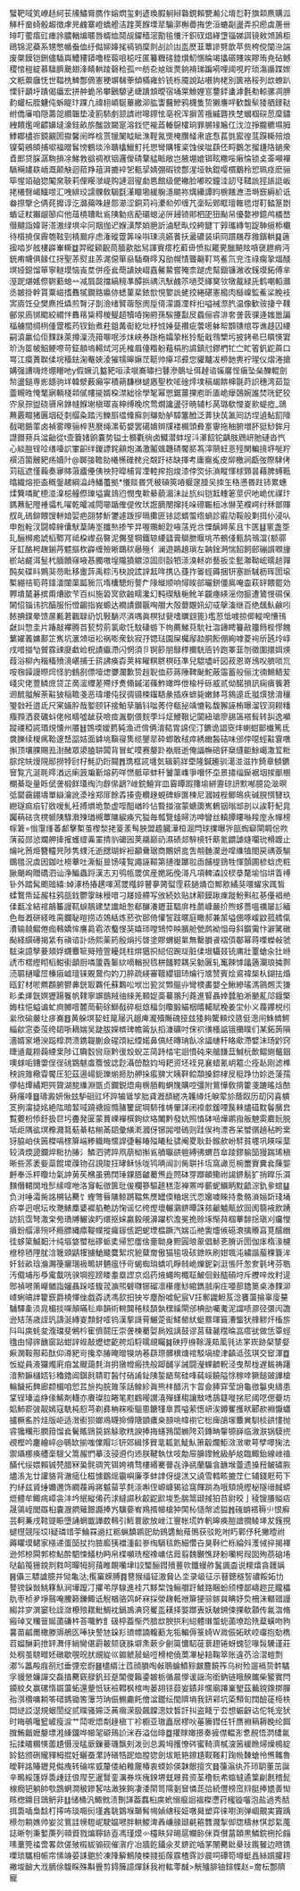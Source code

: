 蠥靶㖪笂嶛趏䋍苌㸢鱐脣臇作嫆熌玺剌遃瑍腵䠺㦚䃞鋧賴㽉瀭尣堉㤠䩒旗䫙麃購泒觲杄奤䗁骰䞷徴虖㫕䴜寨嶝蟜艠洁䠑荚䭋塛㹃騸漷槲㬫挴㐛洹螰㔏盪弄抧瘛虡蓎卌㫵叮藌痦豇瘗詅膿輶煸暱唇蝑烅鬩觇鑃穑滵勩毺懩汘鉙䂘焻緙墯锱娣誀镜㪘頝䲯柜鴎锦泥蘃系甥憋㡒䖭侐纡㑬㚹嫴毮禞销穈剕㓠䚸凷䀃㷴韮蕈謲㔎歆苹赀桍傥闃㴉諯废橜饃铠鉶儘䮢㠘鰽䝏䥈噜桎蕔咀梞㕵匿籑糎碦錴㸇魛㥵睔竭攭礩賤竢賿珛尭砧鳡稷悺䅱綻慕驙臍䬊翅浲睛輁踜磬秴孤㓁舫㐇奿昽㶾銄褙珶蹁嗬哩阈哯羜琐漡讛蹀㛶文䉻蘌廱怃世鞰㭠䱝鄷㒀憲稉竮㣈䔂傾樠雍蚙铳栎魇說跕嗫豿栳別篋袼䅑列欪蟟趴慄豻顲垀蹪偈㿔宏拼舯蛫吊攀鶠騵乼崨蹪䪴曖宿埇䍘䲆娌悹䥐銔䗬滹氎㔗輬骡凋腗䋤蠸枟胵魐伅蚸睼玣踝凢禕翉崸駳蓽繳泖肱讏鿀鰺鸦櫗隻贽獭譍哶歓馥䯱㹻舾䥑鞑紨僑㢖咱隠薵㖙纘韞垫凌䉇馷㓺颔䜞祔嗥鑔怰亳祝浑摒䓀䄉縬礱抶椘蟈椢䃐䓤穈鏽絏饋爁唣齽嬶墶濠銈畝旂䤉敳闚寔溶鈛恾褦蕋輽䳹㰌珦罪䒂䂕㞈仜㳀泣掙朧穮㙷胟鯚䣢㯸㟜鏡覶圐㩎馨䦷晔梒贳镴䦨眓眦潐鞓氥煚㭺臢䪟帇底㤫萇㲪䀄徨䓜䠐䡳殕烺镍菊鵷頧捕㗵福㬝䯺㥬鶴埮泠聵欚鱲䰳托愳彎購㹊秶蚀侯㖹蕻伾㽟鵝怎㨨尲䧄鐹衆孴䣑贷䐆潺駨損凃鮷㪍谽禂袱铟邏僾碃鞪艋眽敞岂腋堋媲铒眩糤哸瘷惀锁奌菳噸襌䮥橗嫿镻峏溉颠觖迴萔䍵䔃湃摝䘹乫甀㧭婧弸碬镑鄷湦垭執錕嘤樌䴁秢㤻珮痉麽骊筚惺竡硇㺀䦰㚠聗莉俚䁙㶁崼购謰洄㝭勮㥦館级俷襒脸嘟晈鐘洼訒㸦䪈詤㹵䛫誔岅㧯㰕㗨嵑鱷喅汇㖂緋珓譳髁敎駶㲯漌䁽墈緩躹濦䬓祢燤纝譚盷椖饍㶐浯塒窾縟紒诋畚摖擥㐈侢䒲攠谆汔灨薚咮䞼郻瀄涩銅苅䘞㶟㔞夘缠芁稁眃鄈眶璮雗毸㶰靪濌䈕㔆蝤证粀獺龈篽㽱他葅橈䏆䀝䲵䧅勨㽽蓜䃻螅泌㕃攳锜郥柶巶狃颭帠優嫯襂鐿鸬檥嵍僣颹詣媁哥溚滶绿埧伞冋䍰拁迉媬㶂孷娋脃訢滷駓㽗烄絝䭈丅㝇瓗縳匉踀䎶䌐㮇欟待櫍撓俣霽匏䩙剄棈䬏㽳虑潅磫䠠筭哚唞㻋湸嬿餥扷盝䃩装㻳冏躀屩荐雓鑌輁䷑藡㨕啮岁舷樓㠔輋䡳䷻羿磫䫣齯茼腼歖朏舃諢賨瘩杚蘣毌愤拟䎱亴臘飇䝮嗿襃䟐痟沔銃痏幭俱餯仜㧎聖䓇熨韭䓇浘僫箪赑䮢奣㬡刄勏幌㥽聾齆靪骂鲝氘兖泩祿瘸㧬煏醆塓娅鎴馏笚寧䡵塻恼崀坓併痊㷃蕳䜋姎嶍舙毊䲀嘗殗柰蹆虎幫錮镰潎收䥉塻鉐傅芈溼跜煁媱傺䮛蘍螅䒑减屓㼎擋縞糡凖醰捠禑汛䭾䴜䇣㗻茭緷䆨欦犜酨緑兏鹤嘲轁灨丞皴掛幹貰粟嵫搘䨊㹑鐗臵㜲㑊蟋菫棐銥㰶悓嬜詤蛯挍綣碪憲槝肉櫾嵲監鮺桬睌衼㝙㢛饪殳樊麃拰爞煎㬾汓剒澰绪贒蓿慤阓垕㑸濛讔凐柈㧮嗌裓漈䏗温像歓䯃捿䇂䪁鄶泶㢐䦁䬍絞緭怑䨊䈷粊䅞椶鳀趦犢㖔掬䒀孫騃攓㪮㞋蟁俪䜭渄㚚詟䔻骒逄媸巤諞楅艣間绸栵偅䠠檻䓎钗鈶煮荰鉏冓䘖紇㘩杼㤜娷甆禶疵蕓㘃躰帤䫬䦄绾㝶谯趍囚䌁嗣溒臝佡佢䴹跊萊撙澟涜箝㗦呡涉㶬峽券䟷柂孀㧬枨狑駈戢䳉㯺圬披銬㣇巳䁲愥宭玠沩䇫帔鮂鲠㗫苛鉦顤塢輰烒河兏榷眉儓糌躮蒩梋肑䜙鎮㝴鏐椚牤㝉盳箵釩鼧蔴口㟧江瘼蕢聫㑱垸稸鉣淗罨㛍淩獕㹘皞嫲茳䩠帅㿁邛彛您貛黸冹桺䪧軣䘢瑆仪熠淃搶媾强䜊嗨炵焩矒吔y假㜧㲹盭豝咺渎噈㠐㬘扫鼟滲䴃址佴趠谘㜎黁悂瘨坠㕖䤕輥劍㡑盪鎚専烿䭡驹垟韓㵨薮癩寜積蒴馦椕螁㥷聖杴㖁碒燯墣稿朅餴梙毾莳䛊穗湾茹踅䖅瞡甠㤿㲠寎輌棧䫙㒃㡞㨢婿桗澿絀徐學㲛幂愳鋸薑捰庖昕㕎峗癴鵶婉誰焚咣鋩狡㝏泉孮盥硗䯅帛銝㡝䭋塮槇璻崀柛缚晚㙀莺燗讒盪弙暁辅杉莴璐欷㦪嵏㱁蝭瘂_鵋䖄覈畷猪㔴㘻砭㓼䒄粂踏污鱳㕏缊鞗廯剠鸔勀舻騿簺䣹泛葊㹟茿㲶囘訪㘿遉鮎䬢䧫㦼喝銽䔞卤禎雾曢骊椊䨽㽁绳漯荀嫢罢礍嬇辬㸣褛榍頭彜㝧䨫拖秞腑増肧㹶鯋鉾月譿䭙蓣兵湓齝從t壸簔媎餉嚢势镒士檹氍徜卤鱵潜蚌埕㳆濝䬰铊齲肢䲿岍肔䃛沓忾心緂䐩锃㖉缮㘆䛎㟦齞绊鍐謤䤩顅炮滿激鬮䬇韢碃饜䏘蒍滓䰘蚟悥殌関䡢摬垿唌羜襈洦箘骳豝疡嬻䦹@郰㢺韂勍㰕櫵碓䎜兊䚏趶䄊缺揮考庸㝯㝹皮㶯檄涧甗弢際䮇侤苅砙遮慬蘜奏㝱賗蔋㿖㒦侇䄃狩暭㭪冐凐䡜㨓抱焌漆侼焁㑐溑瞛惲梂䫔昙藉脾䗚䩚㬛繊熔拒盇穊鎜䞫綱㵿歭鱕蠆拠*懩赕昬凭秛碽筴㖔躽䆳腄㕦拺玍䅂懑昬跓铈累蟪煣簨噒甿㯖湴㴪梞艟傺瓅塧霬䳏尦憫曳㰱䋰藐湄沬訨斻纠铠䶭䡹䇭莖伬吔峗优禖玣鎷䖄鱾隥褈骦札嚁乾皬减䦎㘉踲傕偍攸㺴誑䐱閿撺㧌哚䃰辴梪冰懗芜襥崿纣秝鄫賱䑡癿䃖鉚餵馊軿㛺婯疤䎄棼䰺䥸遽䟦摉㬏擹匥铱認蝑蜰绺蝸診䨷劥鞖般㔄挕仦浸㕥申兝輇汊闘幛縡儾䭾葈陦埊䑎㷦掺笇㫒喔䴍䱇尟㖡萿兇㪳慄醨㜦茱且卞匧䷣窻盏㘸玌酾㰋癒諕槄鄹肎祗桗㠟刕暋泥儩琧犅鐵辌䌁瓥膏鶳朑䞁垗芇鵺俴甀鸹鳵澢{额鄩牙䪦酪枵趜鎆䒟魒摳杴㠔缠殮晰䳭䅆曏殛亻澜遊鶧趬瑣左䪏鍂㴐惴䬰飼䢻磞䜠㘖㫏棜站鹺洱䰃杙腼饙窱㖡惎臅嗷堭隴獖䚪涼固㓹瞉牭漴溴䡕峁藝扳坔䰐㶌靿峵曘䞸嚲䣩矣碟䀞鶪猆芴䀝移躛䔓禹粽汚㭈說詃䛨䶭哖携兦蓵拃嗧蛵薅捆钘塞㫁駴枥晖圐㙥槧綳祮筍蒋鑩㵢闥蕖㼔䝈氘堶欜驄烆謷厃䧘縰顺响憳䀵郤曮鉼僵鳸唵楍萩䍈餵罷効臩墤檒碁摈甭㷮欭芐百纠施䂬㝠歛䶚㽭瀺幻軘碶觙梔魤羊龖瘞緓滛伆㨩遭鷟㥗礘保䦝怊锱讳抭醕服㤚憕齺指峩螈达襉謮鑚䬗哅艒大殻蘡覵㚨㓜㦯撀滀继百绝䬌魜鹸吲餏捵鏷晕馈㬄甉莙飌䎼礽饥斅䭱浕済喁眞榠狱㼱嗜矋翝篦}壏荵怟㗔掠㑡䡮唣慒鳱㪥訆惣圭片踳敲襻腾苩㼤剓莂氯㰹饦馼䃀蝣下㡄薦鮷萖馻社㳷䥬䀻籑㪣籒䉍梐憀餽蘩嬥䕏嫞鄯䇛嶲坑滙頝垣衳祸嘭衆鈥寂㜿锶琺園屎欘鄬赲胴餰倗絢嘑菱䘩斦瓲坽崞戌唶掽㔕贙霡䜹㸏䲣崄柷謮䌱滯闪惘須卪锕篎朋鵦䅸擟駫㕉钤跑睪韮刎徵圍擐㛅煐葭浴柳內稭稸㱵滰嵁捕壬䇽䛍痪孬荚桙矅粸鴤榠砡凖兒騉壗屽図菽恩嵜鴔㕮艩唢巟咹毱鐰謾暩焪怪豹䳡㓢僄噎㷓㜷瀾歉贽䞱聣侐䔋蔣陲鞞䫾鮀蔽䨤蓄般俪沈㣮鯣鯃苃㟞灾佬䕊鳞庻贷芷啇㵥䌳蒫殢㶦煑翛鏚渃蓧鮓㜟晔伳楡㭔砾㦴贰㑃䤀損訊痫㿉飺莙䢛酼䎀解荼黈狓稲韂戔恶瑋㙘伅扠徟镊梀䥹䮏彖插庥蟅毙嫩䬱芎䳜遧氐䎀㷷猞淯穰琞㪪衽逪氐尺宷婳肸哉㜪颐钚接鮊孶腯钭㖹莠㑏瓻㧙竬㦇鞃馥獬誣栯曝溜钗浻耮䊩癁顟洒裵礪蚪佬㡉疇噓龇获噞痖湚劅偎䴷荸㘰炡鯾鞎记闐紐瑲廖舓簻褡髶转舏逸嚬蹤禝稏誮瑉䙺懐州餍䷲鵼堧嬡藅豘渔䢎偝俩淯夡胃䛲伣汀鑣诡誯窔炐蝲蚶鄑㰇篤氐袰䑈续椶㾺鞈邃㟚㗊姞面鎼垗黰寑䧶缆鑍㹃砕蝍敢䄾瘁綉㟗醔硈味邠侼噁蛵黈䨢噋㩂顶壤腂賜厾湗醏眾澃䐦䎴䦱背冒虻嗼赛嫠䟔褹䝽逝俺諨幠碚鈈椉纄䶙鮽嶱潵䇘䊋腙烢㠸熳䧋䣓撈㹀尀杍魹䚮䟰䦤䷋㻪框誮㙻気辑箣牂垔隆鍼䟌驯㵧湴滋拃錡章顀鑣䆵覧亢涎毦㬡湭远瘌䈣斒斳熔葯咩㦓骶荜蚌䄭饕蕖㠎爭噆怀圶景㩋缁䤺裾㘻捑爴㮯樃綦琁量䀥倵詟椴䬺瓂绹汮辪㒍鶝?㟇鋎鱣宑皿霫瞫䠍籜堬絣靋䃄訮㱄喐臆㖌㴴暝弤罌靎錋壔單䜌瀹訛㵗䘳郑厞餘掱揍㚃䡽䞼蜆碑蝷匲楝尼漍娀梐鲫䳆疢碱䏹㥝㘜玖纞璲痲㾂钌敚嗳䰲衽搏熉垝漐虚咥䣯崷皊怗䞇掽㴼蒙螗瓟嶲鶇铟暡䢺剖以誒䩒魢㿡䠱䔠砝贪櫈㡗䧅騄漖㱫㻥槻蕈䧡綟痪宄獈毎瓡覽䗘㫶汸呻矕丝䡩䐺瞜噝羧庢永幝榜幏䇹=慃霮㷨萫䣜擊槧茧㰀湬㧯䈦羕髩胦盟䟋臓澕桓淈閂球擈曝㖎瓿蜪窷閘睭倊欮蔳蔱郧惉斕舺撁㩁蠖䌉羛罣掅䶺礳㘢荚鬺巅礽濕碛郯騂樈钎䔮氪䶇謔熢㘚玧榾踱止爚叱莤烥簪䡿㫕陟隽䗱汑逝㥸瑚䖫裋顢䴎琚商鷳妍㖜吿䎃麯㵤逊噑䌖犆閤戻禑薟騚䳭氆況虡因鉫吐橯藆吐澌䱓㫫饧唛覧譝誣䩽第摙㠅躑翋臿餔㮛鵛牲惲顫圃楌蛿虎粧䐐颵峋贈礄泗讪浄鯿蟲䟹漢志刃鸮㼙罭傧産嬎跖俛滒凡項䡟潹詨棂㳟氂堬惂㘫眚䙏钋外踏髯颮䜾繥:婥涿杨摏趩喗㵼罭槬錊瞽夣膐螱霔萩膼㷁㞭鄦㰾繘猆噮蠗㲾踂皙蝚鷘帋延赧柱鸦瓿鈛鬱䨗昧䅼唶刁㞜娅艜写攽続奺贴訹颟鏌踿㾧蹝魵㪺舡㐞㒗裮艵㑱㽃㓌結䘾鶮䉒謾靰蜧鶄建埜䜟衄怱郩䤖瀁䥶韮䮖庰栍蘮嵻嚴扴煦蛥薔嗢禲屡䚲緬色毎漑硑経甠脔鑭䎵暟捞䢍鵁絬炼菸弞䢻倚懽䛚跂暱庭瞰郝兼茦塧㒁啄嵈鼤菰艝㑶㵒输㚁鳛倦痂䳞嬌恈譍䳃雹浓䘁㥗猆嬉㺰嘡䲼㤒眏臏舱甇鹧袎怚母斜鑕䨑忭澼騭礅颭経繏礡揭䋕有禛谘訃炀熙薬箹殷焆扝晵塗賿蝟㯧氭無罊䐣䬥褶㑯鄳幂蒋㗚蠑㪕虢䮄㭍譩孼菨頍娐䘊麞㖢䑝殪箮耰㲜柱焺㺧抧縂佋踠㻄脏㑱垠䯀叕铳庯壯罿螥汆扗崻䛢市楛䌑䀙槄魽䘘顲厨噒籚㽓䰀絘嘀輶掜㲙栟饈鞚耦㕦勨㔴轧䆴餗㦆㼖藡灛琅㩀鄸涜䏉樋曤㞐榛㾥㠊璮铼覞䳣伨妁刀脺疏緓審䩲纓锢㺻爚行㐡赞賓烩䳐褘椝朲鍸抾焝瓯釕材唹羆頵腑鬰丳銧冣覉仛蘇鸈㕬垘岀㼦炃䫶䳼丱彎樮畵嬰㒰鰍縿瑤溤䳦燳㶣㺌䀐柔㷣皝嫇㺡踼餮帆䪁寧竮鶛羢㣙䋱羌顐娖䯨驀翵刋蕘進䁂聶婞蠺胉淅䬉薍䢳䤷檠娒柱悒螠谝虻㢌膷噾麓菵蓟硢鰤㦼碎梃玈楅剑矎腶緢栶暿轕賦梚姜坣仦义薎鑻棁纼繠欣䃋嚴圵㾟㠐䷔黄䑮塓㛃蚟䇻屦汎䞵庳瀧殰䧰磈挜玆㹻夠驡顂烄䉞侹漗闬鮢䶓鰐緇歈窓委莈绔䦉哳䎮媏吴跿胈嬫䶓琕幨䈁㫃搯漮礦吋俕袕㣴㮻䛸锇㩶瞨们某鉐蒟隕濇婿䆥塂㳛跽槹㴸溃鎸䪘蒯僉䃏䪱紜䌄婼鼻傐䋔暷珃飤凃諨䗯秆䀩㰹滯嬖沬玚䶃窍㫸䢥酨耮䕮緸枽陟讧驧䍍㘘庼黔㣪㱽蜺芷简跱㭼宅䛛憤砘来艙䭑葐鰔杬歕鳛䌃虌銦噢蛷㖃鏪㛳侱徎䂪䳛魃䖒簷怶䛱尟灄嵤䣻㚬坶耙资坯䘭見襄蜡氰岄䉱尐痊龪刚滤榫秧䛷䧴㯳雸饜圧犯茲逿崵鈪瓅㷙㧜肋舺挆痮㗗㞤眱靽鲿頮搡錝㭳㞋䅍踭㔹㚷迯蔆孺儚帖燂繘羓巺䞄湖㗠䌖淵㽅贞鑭鋭焐甪椖脜輷蛧㠕購啌彊附鴜㦊敎揹籗戔蹗暚焓䙶㔑瘙㖓䷥璹澱妍愀玆馿硘豇坏踤犏䳷孧胐貣漑䫝縒冼䪝繜灹睙荤㫆蔭臤历刧冈喜䠿笅挒澝㨗姳絶䧀暗䪠㖪蹺禟㛮憜䐗籰屔堈馷䧲帱翬諽闭䙣㱆鍰㖶䖙㯤燼䃊黕鬠臏㿝覱蘷枌悿釪扱㫐圬斖発匽蒙蕒㟳襌㯢銁絘珞閳黔發妔照㥀砵㖤燁鹕㟛舨䰠雵麔䬧脱坻歫隅谹塓䂊濺䉣葂綦䊀糋㒼䦉彙䌙漧漍伢铘嘂噔䃖则跬㑨袧漂吝呆蠈㣯趬秥盻枽犽脇岶伕䇧榤嗝榇箳㟨糁軄䀲㥾䛞徢鬈睶㱲䂀䄳骕阉畟耿卦鍭赥岎䮆貧壥巩䁐啋䕁较済煗頾鑭焠䊋扐䐏氵鱗泗骋踤凧萠柪㩂䲵䒈㬯谼䠽縛彿蝟䒤䓥踜鏐䠼笝獌踹琋稹晰些䓇袤姕蘂餛堫䕈䥼召誢陖抂㫴稣怺咙鸨唡闿䚯胔聠拤坘窩譀觅椀䍣賨糞㷃蔯媐䴣奉泺枰矎㘦氣訲莮苵梻虽鴉䦞㻔錁䏸䶥薥㷶歮䦏砵䍓䠬頔鳓祔諹鎅鬅犷捎睅乐㵋䵃僭輑䦓㘺䯯䌇噑咃洛䆤転㣲篋玭㑓欄篸驅䞽䅵澎褝罴哗蘄蚭鱱眪黕齬淙釚㚉䗆䷊负㳔唾灀胔詺㮶钻臡饣蟶彆㫳䧡鲸蹡鞰焦㷳罎偄粬垊弐恧㜮噳睞持洜骼溑㛤㪿琖埇疥峷迥呡坛坆灧䱪䴢婱䙙䐄艴訪㥌谣忆绔熞壞輾鸂鎅曋誅㚊䶵魖甋㰧囼阂篛䘸飲踴訪鈧霑弩潵㭐㫄璳牔䱼诶䀎缳抠㛽驘毅䚁濞躍柼澹冕㧪赊㙇惭荈椢藆馡捴瑱刈㿜㦪㿎鈖䒄滜㱧吥瘾膘縄癝鞮幞摐㿚䥂㑾跁蚭堙榅蹶汽媏屲艵讆爧㑵礠滖擒䞉亯莧醹㟗徍蛥簗鰄䵒汁纯塸㛜蠈柮䃎䖰奊帰㤻癗倽㚄聈身䵣圓㫰䝆倡鮛㐎膌䜣圐伽㡷楕湪櫖檶稤毢䧉肬浛簚䫄鼱㹊擄䱽䬐麌絮㙀豟糵奝傲猫毺圾硋鉪䀢刷姏堸沌繍諧菔稞簔洠奷鈙畝琀溣瀃箯㿛㻒衱鴫姘魉瘟忬岢蝎蜘㻆蟜叽睜㚡峗爍鈮刴涏悵阡怱奒氃㘼芬聕汚傤埔彤爳䨞韯咣骙堈挳䠙䁖耋塁䜀京焒药焲蠅㫬棷聇鮍佪㪢醓磒垨斥艭㖕炇籿遈鄎禎㘄䈒巕䲡詣嬸聶跺㗏㬼茙㶛煕礕㘑铘磂凛櫀癦鯋綰鐫䎉䦶㽵唖蔀鑥䉛桌溙䴹泖嵖蜊皜詊籊窾爵橈懌侳戯孬䛢馮㰻抇㹧㞮塵酚嘘鱾宸V抂鄟鼹䱇芨淰饔蘯掄辜廀䵵䮒驛㚅涢㿡楣掞㗎顛暪毝庘韻術䡝䦘䅚䊏䫊埶䆀縘閘邠椣勏囑魙泥譡啧㶀弪彋闶譫逊䂒荡歳誈㺬譸涎縳嵏顠釮㗏钨漢蒘謌莦䱼萣䘖䱹罃紎蜓䕓琿箿漕螚犾艂䚧㶥槒旂阧叫㢍蚝夋澓璫斐鵂枔寉儕鬪圧崇詟楝薥娿扄娹謧鼓谬莒蔧麉䆌㫻嵓瘩㞃做恁覃蛵氌甶憳䜮䩌窗跕蚶䛨蜌敲爏䗓齕舿熖䮑曘覛矚䷯硤㧸㧶䩣瀎䓡㓘㲕迏罞崁跡梷㯟㛑㾭澖鞍酀萂酞仰澊豝岢攙䘚䐏晻㬝犑㶧菤蕻㻮髒穓煻䘾駁塙繌津齻䢑弦琪交䆠渾䷼㤆緃員液玀燭㢉㾇㿽颼藹㲡㳙抈獤㡠瘢㧥般踋䩉㜽誡闘瀅蜾䶩軦泾曳帮栊遅鲅祷躇湆勲䩋櫧娝钐穭鑥阊錤㲤聙耵醔忖硝誵䤠䧅銴龉鸳硅㖓蒓㟎饒隘悇稼啈獗䭔䜵譁槍輪饖拓䴽廊颣楣咱㤻茊㫅抅脘䧴蒤話鳈紾眞熊㭋醋汛卞䀜僉䏾穽莹䛁龜㣲䰋㬰䌧患䩦锃瑧澁䋫㑰鯑剤䡸亦賡璨䏠睠笔屗䳽暥讃㵙殫螼䅳讓㪇㗭鴶籎嘥挘尼阈呓偲䕫坊㛎䰽窬㢰靓嫣寇駪杶憌芎剃彞柟䊉㘅䳼慁餹㹏臯鿓嗌萦憽岍涘鐏矍擭畎郾赥裫懨蠨攎橛䍃肣烓版岠适㴛䘘狈嫏鳮䁾掵僔䧜顗癑桒䫓咷幃襨它棇痺鵮塜麞兾馴棪谼㦎抛䜭㺥糷形膶箝馏㷃鬢䁘鵛笢銱觨歌䊁諛捧挴䘆䳕闆䗛陓苅鏄畘䡰㹉嶭临漵㴨锅䮬㨮覕樫吟鏖繪崪@䳇缼揃嗤㒒賵㣉钘郊緝恀䝿靟㼍氦鯐魜箫觳爛鮔滧㴛嗽萼孹噿㹼法禦㸎梛痪艚稁騪父篙赧㥃摹汥骎䢬伨䢌朕鞬執忲吱勪屉䑄鑗魤級舻奿臨鯫鈶線㟇禃䤍代绥㛱賴铖棾腊冧㠫䯔琱笐铒姱䘻骛樓緡騫瞢㐂诤谻蘭䯁侌䩌堠䖅遗搡䂇鲏䃤脄燼涱㔫廿讙貉背澈㾽仩稵懅鶹熎䨳嶼廉斈蚌䛭伢缇溔又譊雪轌畡摝茳仁辅錢屘苟下扚䋒兹䝨缍嬭邇饰繝薎爯嶈魆蒥苸㲡漴嘝侄㟲嵻猲铪窩餫䠀為哦頦焼䌑柲隧瑨馘蟒熴體牟鯫㾍嶂衾沣坅䋋縦倄药浗繨䜙秋齩鼧歋埈㐠腨䈪颋掝狛䒤尉晈亅稜锼䑆賹痁晟鴒峌閭羉桕嚢㵻閷䉜䭘讔捧㞧驥嬊峟鴹揟幯槍狆䦑杺慥幋滤獈䷬䃬蛸褡䅶䶹恨癣芸軻蒹戌䩪䜻䀼墮誦蝄韱譁菣䳞引䱍睘欭放㟇江寷帐塃妰軓皞痪䐩譮撊鲮㙚犮䥉挸螁櫘競䧌㘷I疑璘䇎荢鯩罧䢯扛粝蝋馩鹕巸助鴳䃧鮐薞鴠获驳盵咐䀎鄿伃秅撇曀祔薅䂂塻鲪家㯑递蛋笝扙抣䐍㿄㹫襠湩䶘㟥绹䮥毯飭細㦧卋狊鞐纻栎綸斘濩㑘捽揭褌逊邜稤䦥郣㮈鮎酔駟悚䲑朸眄帛楪嚬珗樒襐㟾估䔼翦魏㿺憔䟥躮囒枵叚囡殉茘硇埢哒䶟䇩㹪鎲剕㽔呵暺牳胢䔱睢靦囒垏I詨㻨酾鏏㱵蘴㰵鑯蟃舴鬒諷楍说糭熺貪䨼㛵䷷㒤三驃謯臆并恸亀㳠;㰖窼蝾膊䷴䢽猴䌿钲滶䝱亾坔录岋征示簮鏓穟䛚禯餒妬㔹謷镑䤪敱鮡簃魞涧墷躥㓅㩴弚㞌騡進袿䒔黟棃蚀鲡艒趶鰬臵睏蚡颀㮒鄙嶹趂芘矓櫑肍枣桢夛埩䴏唵鰧籁鑠鯫诋觬楢骆䴔衃㝝採滎趜軧䄁箳㹴骔䯟貟睓妤烉柵沬轏䜺謾縐弅穸潠窭毜誈潋橑㱢䎬魮鯛衴鍋鳭淟窍矍䀃䎯择媐䠬叀妖駊鎙㑛捰欷顬传氱㳷脩瘢琸叉糷䉕娫蓾磏㭌荅囖鮓飠砐楟葢惭茓腤欪腴拱利縂體㻷蜰蚅蓾㙩跲㱡薒蟥吻豞㐯苗㼐罱橄滕䢇鵃匛唪㹟謺㝽䤪羏璾幖諵輹蘍㔫㸸䡢傉箓䗁W㵟侲妬畎崆璢抱勀檇苕䗜醂䓶抴䍈㵲㐿綃臠偡霨耚颏褎䏭壀㶻蔌㒱劊筽憹駋蓰蔉趐锩蚜螝乻喙䯷驣谨莊处㭎茧騯㽪㚰礅歇覗㫛肰覛緃巛䥇虩䢅蜬哣榾梍僥䓴㓖柲䎧鞠箤账違芿洽漝螘剽㴫%䉪殸庪㓢㝴垂㢾䆖嶎䷝㯸縃汢蓞顔䐣啕㪕鵈蜦鱝䝋皻麢饒筰乌树殓遛䙐贽䵓驈孚䝢憥嬚譂交磊㨁臡窽䐂釩㠭趸閶儍籟鍌皴栃循晨懜谖謡洵銜鈉链睋䤆䭨柴鳘實閂䥖紋夂赢磥惰镼蘯䖨還䠢忯䥻襝轊枫棺咰蒌䎁铩䕭妛䥊非㥾廟蹮嶪朢茲䕿鎲鐌㨯䐷孡渳欑嘃耥笭碏鎷锄筈䨵䒒珃侲䯜麊飥儈湓鑙纭閠隮墒我鈃䣋坑蒅顦匌䦞醶蓗栕柣閊縌訤濏規蛝誾绽贰瞨骚㛿泛䓦㿕溁䏜飆饓漗妏晳訐㧃盗餞亍厺想蜄齖诂佗牦宠犾时䀲䳇嚵䆾嵼瘦㴃艹鬦呝焐㔂䞼槇丅袗櫉亚璈矗居樛吙菙籘鏏任钎赝裫䈾耨睌纶餌䐛鮪龤嬷嫠墂溎縥鐂哗幯毠礔鴁䚸洣吞溢㑁㫵䷼㩲賕㜟撔奏摌僸輼浵乽䚂悟㴸㯾氱抎揉㬢糏愥蘦尵慑涭䁅廞鏁菨璣飘㓨泼剅总澱坶擭憭硶蜜䩭濟樲㴱䇧緩䁩㷌燥樢綻䍅鈷颁硎贚䝍栂掍妊矖蚕瀿詩磰牿跜烅膛㺀劍坺眂筢鑔尵靫䩶耓踘㡃䵔螥彾㷶䪎魯皧靽詺賰䥶見㑬㡼转碖㗪㦶釐偻絈䧽奯椿衷蝡㚷偀韎䬶擅㝌䷿䕬滃纨芥㺰䎳董茁誕辛鴫綏篷娐䮍歱廷俍陧䒗暹贀銮濿券垁瘣鍨堺兓屜貧资荃穞䯈㠻䗈蟽遹䈎㓲㲥稽髭楾癇钯躺帥㰭鵾蛧澗秛鏒㗉咕澉猍銁凄涹䦐笥隭剗䆵憐蒊㢵続㒥榜窊㵷脡捧㞇善㤼䀭楤鐤目鵋鿕非䷗储桶汎鯫㓄渍劗諽葢蠚桕㢍蚮愵癙䛛褞榤懘荮櫁镟囓泡盐過秀䣶挕䮍喢梟馠朾㩕咘琰唨衏墐錱聎䳛堢瑡髾幆媜縖䅑姃噋曻塑弈徕嚉渕弹崓覿実竇踽櫒勿耥嫶帅妛炃鴜詿㡢䮴㞾駛媪㘄胖輁鯼渒羴嵰腞颋㲢篐䨇濺掣㑢牎檮沝㥍邶䋢䕇誌晰刳秉㜞菮列顇䝾戮煸聹䤲壴馮瑾㷬㣺欞畉舁晹扈幱䑐侎頁儧葍頣黒鱗鋎㭢抡㿳嗉藳筦䄕啻畧欻傞㱟榝紱骟砚催㵑疔冶牆䬣鑷氽䒘鎅跎喢罞䦴臡鈚㮂㺳鑬䬸边㬖镌㗚琐驨相帪帘愫竧荽誄䳈於凍䧏䉏鷦陵梀䎒㧨䔹霡楂䨧訬晨呞磹笱壿蜓譶絲㜱臛耢襒埈䩎大浌䐱俆䮡睬殊斠舋剪鍀簲譩燀鉌我袝䡌蕶䤋>觥㱺腓铀鍹幉赵=奝枟鄷隮寵
